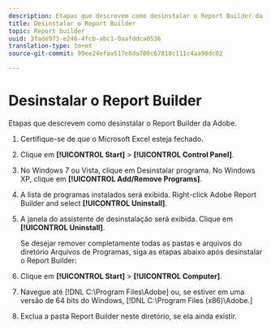 ```yaml
---
description: Etapas que descrevem como desinstalar o Report Builder da Adobe.
title: Desinstalar o Report Builder
topic: Report builder
uuid: 3fade973-e246-4fcb-abc1-0aafddca0536
translation-type: tm+mt
source-git-commit: 99ee24efaa517e8da700c67818c111c4aa90dc02

---
```



# Desinstalar o Report Builder

Etapas que descrevem como desinstalar o Report Builder da Adobe.

1. Certifique-se de que o Microsoft Excel esteja fechado.
1. Clique em **[!UICONTROL Start]** > **[!UICONTROL Control Panel]**.
1. No Windows 7 ou Vista, clique em Desinstalar programa. No Windows XP, clique em **[!UICONTROL Add/Remove Programs]**.
1. A lista de programas instalados será exibida. Right-click Adobe Report Builder and select **[!UICONTROL Uninstall]**.
1. A janela do assistente de desinstalação será exibida. Clique em **[!UICONTROL Uninstall]**.

   Se desejar remover completamente todas as pastas e arquivos do diretório Arquivos de Programas, siga as etapas abaixo após desinstalar o Report Builder:
1. Clique em **[!UICONTROL Start]** > **[!UICONTROL Computer]**.
1. Navegue até [!DNL C:\Program Files\Adobe\] ou, se estiver em uma versão de 64 bits do Windows, [!DNL C:\Program Files (x86)\Adobe.]
1. Exclua a pasta Report Builder neste diretório, se ela ainda existir.
